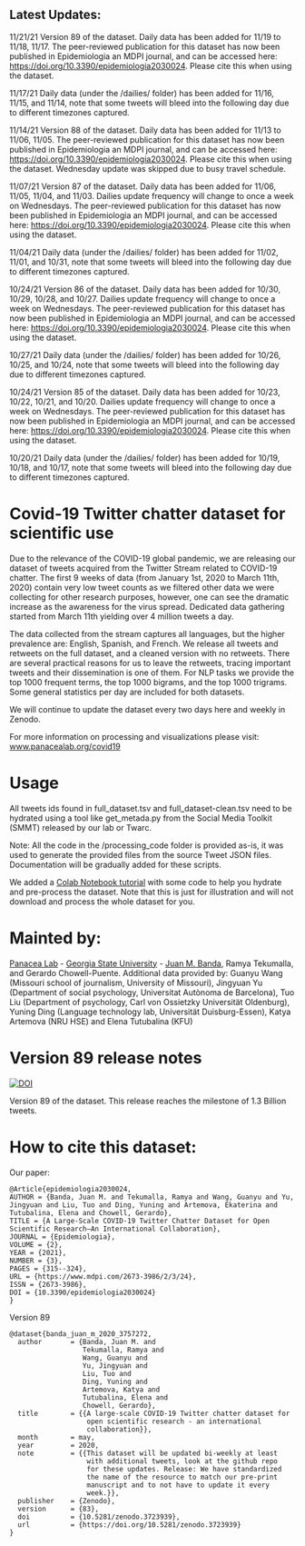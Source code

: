 ## Latest Updates:

11/21/21 Version 89 of the dataset. Daily data has been added for 11/19 to 11/18, 11/17. The peer-reviewed publication for this dataset has now been published in Epidemiologia an MDPI journal, and can be accessed here: https://doi.org/10.3390/epidemiologia2030024. Please cite this when using the dataset.

11/17/21 Daily data (under the /dailies/ folder) has been added for 11/16, 11/15, and 11/14, note that some tweets will bleed into the following day due to different timezones captured.

11/14/21 Version 88 of the dataset. Daily data has been added for 11/13 to 11/06, 11/05. The peer-reviewed publication for this dataset has now been published in Epidemiologia an MDPI journal, and can be accessed here: https://doi.org/10.3390/epidemiologia2030024. Please cite this when using the dataset. Wednesday update was skipped due to busy travel schedule.

11/07/21 Version 87 of the dataset. Daily data has been added for 11/06, 11/05, 11/04, and 11/03. Dailies update frequency will change to once a week on Wednesdays. The peer-reviewed publication for this dataset has now been published in Epidemiologia an MDPI journal, and can be accessed here: https://doi.org/10.3390/epidemiologia2030024. Please cite this when using the dataset.

11/04/21 Daily data (under the /dailies/ folder) has been added for 11/02, 11/01, and 10/31, note that some tweets will bleed into the following day due to different timezones captured.

10/24/21 Version 86 of the dataset. Daily data has been added for 10/30, 10/29, 10/28, and 10/27. Dailies update frequency will change to once a week on Wednesdays. The peer-reviewed publication for this dataset has now been published in Epidemiologia an MDPI journal, and can be accessed here: https://doi.org/10.3390/epidemiologia2030024. Please cite this when using the dataset.

10/27/21 Daily data (under the /dailies/ folder) has been added for 10/26, 10/25, and 10/24, note that some tweets will bleed into the following day due to different timezones captured.

10/24/21 Version 85 of the dataset. Daily data has been added for 10/23, 10/22, 10/21, and 10/20. Dailies update frequency will change to once a week on Wednesdays. The peer-reviewed publication for this dataset has now been published in Epidemiologia an MDPI journal, and can be accessed here: https://doi.org/10.3390/epidemiologia2030024. Please cite this when using the dataset.

10/20/21 Daily data (under the /dailies/ folder) has been added for 10/19, 10/18, and 10/17, note that some tweets will bleed into the following day due to different timezones captured.

# Covid-19 Twitter chatter dataset for scientific use

Due to the relevance of the COVID-19 global pandemic, we are releasing our dataset of tweets acquired from the Twitter Stream related to COVID-19 chatter. The first 9 weeks of data (from January 1st, 2020 to March 11th, 2020) contain very low tweet counts as we filtered other data we were collecting for other research purposes, however, one can see the dramatic increase as the awareness for the virus spread. Dedicated data gathering started from March 11th yielding over 4 million tweets a day.

The data collected from the stream captures all languages, but the higher prevalence are:  English, Spanish, and French. We release all tweets and retweets on the full dataset, and a cleaned version with no retweets. There are several practical reasons for us to leave the retweets, tracing important tweets and their dissemination is one of them. For NLP tasks we provide the top 1000 frequent terms, the top 1000 bigrams, and the top 1000 trigrams. Some general statistics per day are included for both datasets.

We will continue to update the dataset every two days here and weekly in Zenodo. 

For more information on processing and visualizations please visit: www.panacealab.org/covid19

# Usage 

All tweets ids found in full_dataset.tsv and full_dataset-clean.tsv need to be hydrated using a tool like get_metada.py from the Social Media Toolkit (SMMT) released by our lab or Twarc. 

Note: All the code in the /processing_code folder is provided as-is, it was used to generate the provided files from the source Tweet JSON files. Documentation will be gradually added for these scripts. 

We added a [Colab Notebook tutorial](COVID_19_dataset_Tutorial.ipynb) with some code to help you hydrate and pre-process the dataset. Note that this is just for illustration and will not download and process the whole dataset for you.


# Mainted by:

[Panacea Lab](www.panacealab.org) - [Georgia State University](www.gsu.edu) - [Juan M. Banda](www.jmbanda.com), Ramya Tekumalla, and Gerardo Chowell-Puente.
Additional data provided by: Guanyu Wang (Missouri school of journalism, University of Missouri), Jingyuan Yu (Department of social psychology, Universitat Autònoma de Barcelona), Tuo Liu (Department of psychology, Carl von Ossietzky Universität Oldenburg), Yuning Ding (Language technology lab, Universität Duisburg-Essen), Katya Artemova (NRU HSE) and Elena Tutubalina (KFU)

# Version 89 release notes

[![DOI](https://zenodo.org/badge/DOI/10.5281/zenodo.5722439.svg)](https://doi.org/10.5281/zenodo.5722439)

Version 89 of the dataset. This release reaches the milestone of 1.3 Billion tweets. 

# How to cite this dataset:

Our paper: 
```
@Article{epidemiologia2030024,
AUTHOR = {Banda, Juan M. and Tekumalla, Ramya and Wang, Guanyu and Yu, Jingyuan and Liu, Tuo and Ding, Yuning and Artemova, Ekaterina and Tutubalina, Elena and Chowell, Gerardo},
TITLE = {A Large-Scale COVID-19 Twitter Chatter Dataset for Open Scientific Research—An International Collaboration},
JOURNAL = {Epidemiologia},
VOLUME = {2},
YEAR = {2021},
NUMBER = {3},
PAGES = {315--324},
URL = {https://www.mdpi.com/2673-3986/2/3/24},
ISSN = {2673-3986},
DOI = {10.3390/epidemiologia2030024}
}
```

Version 89

```
@dataset{banda_juan_m_2020_3757272,
  author       = {Banda, Juan M. and
                  Tekumalla, Ramya and
                  Wang, Guanyu and
                  Yu, Jingyuan and
                  Liu, Tuo and
                  Ding, Yuning and
                  Artemova, Katya and
                  Tutubalinа, Elena and
                  Chowell, Gerardo},
  title        = {{A large-scale COVID-19 Twitter chatter dataset for 
                   open scientific research - an international
                   collaboration}},
  month        = may,
  year         = 2020,
  note         = {{This dataset will be updated bi-weekly at least 
                   with additional tweets, look at the github repo
                   for these updates. Release: We have standardized
                   the name of the resource to match our pre-print
                   manuscript and to not have to update it every
                   week.}},
  publisher    = {Zenodo},
  version      = {83},
  doi          = {10.5281/zenodo.3723939},
  url          = {https://doi.org/10.5281/zenodo.3723939}
}

```
